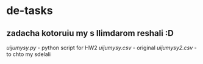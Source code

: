 # de-tasks
## zadacha kotoruiu my s Ilimdarom reshali :D
*uijumysy.py* - python script for HW2
*uijumysy.csv* - original
*uijumysy2.csv* - to chto my sdelali
